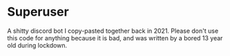# Superuser
 A shitty discord bot I copy-pasted together back in 2021.
 Please don't use this code for anything because it is bad, and was written by a bored 13 year old during lockdown.

